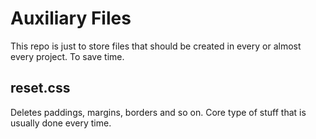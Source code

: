 # Auxiliary Files
This repo is just to store files that should be created in every or almost every project. To save time.

## reset.css
Deletes paddings, margins, borders and so on. Core type of stuff that is usually done every time.

